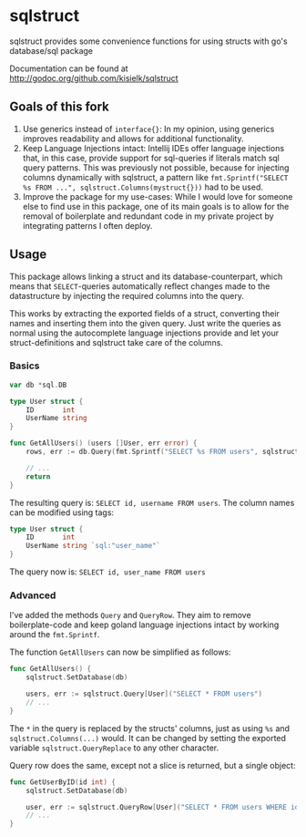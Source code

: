 # sqlstruct

sqlstruct provides some convenience functions for using structs with go's database/sql package

Documentation can be found at http://godoc.org/github.com/kisielk/sqlstruct

## Goals of this fork

1. Use generics instead of `interface{}`: In my opinion, using generics improves readability and allows for additional functionality.
2. Keep Language Injections intact: Intellij IDEs offer language injections that, in this case, provide support for sql-queries if literals match sql query patterns. This was previously not possible, because for injecting columns dynamically with sqlstruct, a pattern like `fmt.Sprintf("SELECT %s FROM ...", sqlstruct.Columns(mystruct{}))` had to be used.
3. Improve the package for my use-cases: While I would love for someone else to find use in this package, one of its main goals is to allow for the removal of boilerplate and redundant code in my private project by integrating patterns I often deploy.

## Usage

This package allows linking a struct and its database-counterpart, which means that `SELECT`-queries automatically reflect changes made to the datastructure by injecting the required columns into the query.

This works by extracting the exported fields of a struct, converting their names and inserting them into the given query. Just write the queries as normal using the autocomplete language injections provide and let your struct-definitions and sqlstruct take care of the columns.

### Basics

```go
var db *sql.DB

type User struct {
	ID       int
	UserName string
}

func GetAllUsers() (users []User, err error) {
	rows, err := db.Query(fmt.Sprintf("SELECT %s FROM users", sqlstruct.Columns[User]()))

	// ...
	return
}

```

The resulting query is: `SELECT id, username FROM users`. The column names can be modified using tags:

```go
type User struct {
	ID       int
	UserName string `sql:"user_name"`
}
```

The query now is: `SELECT id, user_name FROM users`

### Advanced

I've added the methods `Query` and `QueryRow`. They aim to remove boilerplate-code and keep goland language injections intact by working around the `fmt.Sprintf`.

The function `GetAllUsers` can now be simplified as follows:

```go
func GetAllUsers() {
	sqlstruct.SetDatabase(db)

	users, err := sqlstruct.Query[User]("SELECT * FROM users")
	// ...
}
```

The `*` in the query is replaced by the structs' columns, just as using `%s` and `sqlstruct.Columns(...)` would. It can be changed by setting the exported variable `sqlstruct.QueryReplace` to any other character.

Query row does the same, except not a slice is returned, but a single object:

```go
func GetUserByID(id int) {
    sqlstruct.SetDatabase(db)

    user, err := sqlstruct.QueryRow[User]("SELECT * FROM users WHERE id = ?", id)
    // ...
}
```